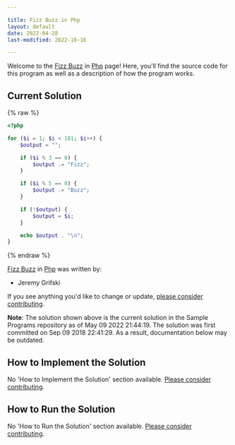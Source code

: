 ```yaml
---

title: Fizz Buzz in Php
layout: default
date: 2022-04-28
last-modified: 2022-10-16

---
```


Welcome to the [Fizz Buzz](https://sampleprograms.io/projects/fizz-buzz) in [Php](https://sampleprograms.io/languages/php) page! Here, you'll find the source code for this program as well as a description of how the program works.

## Current Solution

{% raw %}

```php
<?php

for ($i = 1; $i < 101; $i++) {
    $output = "";

    if ($i % 3 == 0) {
        $output .= "Fizz";
    }

    if ($i % 5 == 0) {
        $output .= "Buzz";
    }

    if (!$output) {
        $output = $i;
    }

    echo $output . "\n";
}
```

{% endraw %}

[Fizz Buzz](https://sampleprograms.io/projects/fizz-buzz) in [Php](https://sampleprograms.io/languages/php) was written by:

- Jeremy Grifski

If you see anything you'd like to change or update, [please consider contributing](https://github.com/TheRenegadeCoder/sample-programs).

**Note**: The solution shown above is the current solution in the Sample Programs repository as of May 09 2022 21:44:19. The solution was first committed on Sep 09 2018 22:41:29. As a result, documentation below may be outdated.

## How to Implement the Solution

No 'How to Implement the Solution' section available. [Please consider contributing](https://github.com/TheRenegadeCoder/sample-programs-website).

## How to Run the Solution

No 'How to Run the Solution' section available. [Please consider contributing](https://github.com/TheRenegadeCoder/sample-programs-website).